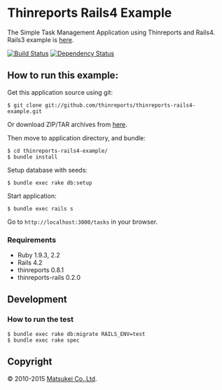 # Thinreports Rails4 Example

The Simple Task Management Application using Thinreports and Rails4. 
Rails3 example is [here](https://github.com/thinreports/thinreports-rails3-example).

[![Build Status](http://img.shields.io/travis/thinreports/thinreports-rails4-example.svg?style=flat)](https://travis-ci.org/thinreports/thinreports-rails4-example)
[![Dependency Status](http://img.shields.io/gemnasium/thinreports/thinreports-rails4-example.svg?style=flat)](https://gemnasium.com/thinreports/thinreports-rails4-example)

## How to run this example:

Get this application source using git:

    $ git clone git://github.com/thinreports/thinreports-rails4-example.git

Or download ZIP/TAR archives from [here](https://github.com/thinreports/thinreports-rails4-example/archive/master.zip).

Then move to application directory, and bundle:

    $ cd thinreports-rails4-example/
    $ bundle install

Setup database with seeds:

    $ bundle exec rake db:setup

Start application:

    $ bundle exec rails s

Go to `http://localhost:3000/tasks` in your browser.

### Requirements

* Ruby 1.9.3, 2.2
* Rails 4.2
* thinreports 0.8.1
* thinreports-rails 0.2.0

## Development

### How to run the test

    $ bundle exec rake db:migrate RAILS_ENV=test
    $ bundle exec rake spec

## Copyright

&copy; 2010-2015 [Matsukei Co.,Ltd](http://www.matsukei.co.jp).
